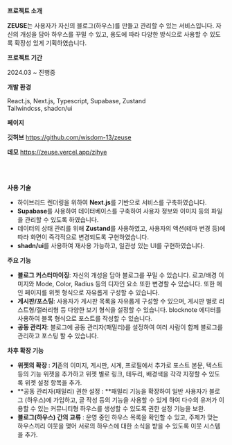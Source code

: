 **프로젝트 소개**

**ZEUSE**는 사용자가 자신의 블로그(하우스)를 만들고 관리할 수 있는 서비스입니다. 자신의 개성을 담아 하우스를 꾸밀 수 있고, 용도에 따라 다양한 방식으로 사용할 수 있도록 확장성 있게 기획하였습니다.

**프로젝트 기간**

2024.03 \~ 진행중

**개발 환경**

React.js, Next.js, Typescript, Supabase, Zustand\
Tailwindcss, shadcn/ui

**페이지**

**깃허브** <https://github.com/wisdom-13/zeuse>

**데모** <https://zeuse.vercel.app/zihye>

<br><br>

**사용 기술**

*   하이브리드 렌더링을 위하여 **Next.js**를 기반으로 서비스를 구축하였습니다.
*   **Supabase**를 사용하여 데이터베이스를 구축하여 사용자 정보와 이미지 등의 파일을 관리할 수 있도록 하였습니다.
*   데이터의 상태 관리를 위해 **Zustand**를 사용하였고, 사용자의 액션(테마 변경 등)에 따라 화면이 즉각적으로 변경되도록 구현하였습니다.
*   **shadn/ui**를 사용하여 재사용 가능하고, 일관성 있는 UI를 구현하였습니다.

**주요 기능**

*   **블로그 커스터마이징**: 자신의 개성을 담아 블로그를 꾸밀 수 있습니다. 로고/배경 이미지와 Mode, Color, Radius 등의 디자인 요소 또한 변경할 수 있습니다. 또한 메인 페이지를 위젯 형식으로 자유롭게 구성할 수 있습니다.
*   **게시판/포스팅**: 사용자가 게시판 목록을 자유롭게 구성할 수 있으며, 게시판 별로 리스트형/갤러리형 등 다양한 보기 형식을 설정할 수 있습니다. blocknote 에디터를 사용하여 블록 형식으로 포스트를 작성할 수 있습니다. 
*   **공동 관리자**: 블로그에 공동 관리자(패밀리)를 설정하여 여러 사람이 함께 블로그를 관리하고 포스팅 할 수 있습니다. 

**차후 확장 기능**

*   **위젯의 확장 : 기**존의 이미지, 게시판, 시계, 프로필에서 추가로 포스트 본문, 텍스트 등의 기능 위젯을 추가하고 위젯 별로 링크, 테두리, 배경색을 각각 지정할 수 있도록 위젯 설정 항목을 추가.
*   **공동 관리자(패밀리) 권한 설정 : **패밀리 기능을 확장하여 일반 사용자가 블로그 (하우스)에 가입하고, 글 작성 등의 기능을 사용할 수 있게 하여 다수의 유저가 이용할 수 있는 커뮤니티형 하우스를 생성할 수 있도록 권한 설정 기능을 보완.
*   **블로그(하우스) 간의 교류** : 운영 중인 하우스 목록을 확인할 수 있고, 주제가 맞는 하우스끼리 이웃을 맺어 서로의 하우스에 대한 소식을 받을 수 있도록 이웃 시스템을 추가.

